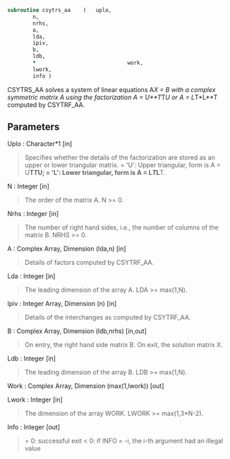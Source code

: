 ```fortran
subroutine csytrs_aa	(	uplo,
		n,
		nrhs,
		a,
		lda,
		ipiv,
		b,
		ldb,
		*                             work,
		lwork,
		info )
```

 CSYTRS_AA solves a system of linear equations A*X = B with a complex
 symmetric matrix A using the factorization A = U**T*T*U or
 A = L*T*L**T computed by CSYTRF_AA.

## Parameters
Uplo : Character*1 [in]
> Specifies whether the details of the factorization are stored
> as an upper or lower triangular matrix.
> = 'U':  Upper triangular, form is A = U**T*T*U;
> = 'L':  Lower triangular, form is A = L*T*L**T.

N : Integer [in]
> The order of the matrix A.  N >= 0.

Nrhs : Integer [in]
> The number of right hand sides, i.e., the number of columns
> of the matrix B.  NRHS >= 0.

A : Complex Array, Dimension (lda,n) [in]
> Details of factors computed by CSYTRF_AA.

Lda : Integer [in]
> The leading dimension of the array A.  LDA >= max(1,N).

Ipiv : Integer Array, Dimension (n) [in]
> Details of the interchanges as computed by CSYTRF_AA.

B : Complex Array, Dimension (ldb,nrhs) [in,out]
> On entry, the right hand side matrix B.
> On exit, the solution matrix X.

Ldb : Integer [in]
> The leading dimension of the array B.  LDB >= max(1,N).

Work : Complex Array, Dimension (max(1,lwork)) [out]

Lwork : Integer [in]
> The dimension of the array WORK. LWORK >= max(1,3*N-2).

Info : Integer [out]
> = 0:  successful exit
> < 0:  if INFO = -i, the i-th argument had an illegal value

